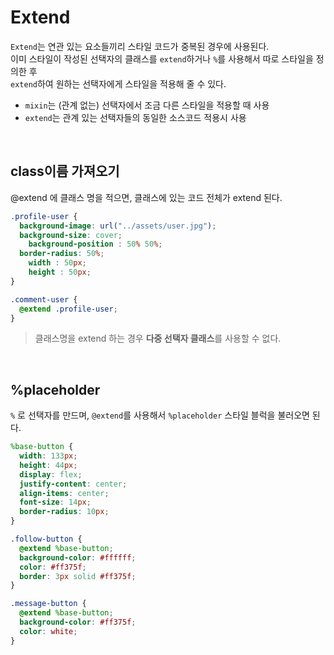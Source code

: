 # Extend
`Extend`는 연관 있는 요소들끼리 스타일 코드가 중복된 경우에 사용된다. <br />
이미 스타일이 작성된 선택자의 클래스를 `extend`하거나 `%`를 사용해서 따로 스타일을 정의한 후 <br />
`extend`하여 원하는 선택자에게 스타일을 적용해 줄 수 있다.

- `mixin`는 (관계 없는) 선택자에서 조금 다른 스타일을 적용할 때 사용
- `extend`는 관계 있는 선택자들의 동일한 소스코드 적용시 사용

<br />

## class이름 가져오기
@extend 에 클래스 명을 적으면, 클래스에 있는 코드 전체가 extend 된다.
```scss
.profile-user {
  background-image: url("../assets/user.jpg");
  background-size: cover;
	background-position : 50% 50%;
  border-radius: 50%;
	width : 50px;
	height : 50px;
}

.comment-user {
  @extend .profile-user;
}
```
> 클래스명을 extend 하는 경우 **다중 선택자 클래스**를 사용할 수 없다.

<br />

## %placeholder
`%` 로 선택자를 만드며, `@extend`를 사용해서 `%placeholder` 스타일 블럭을 불러오면 된다.<br />

```scss
%base-button {
  width: 133px;
  height: 44px;
  display: flex;
  justify-content: center;
  align-items: center;
  font-size: 14px;
  border-radius: 10px;
}

.follow-button {
  @extend %base-button;
  background-color: #ffffff;
  color: #ff375f;
  border: 3px solid #ff375f;
}

.message-button {
  @extend %base-button;
  background-color: #ff375f;
  color: white;
}
```